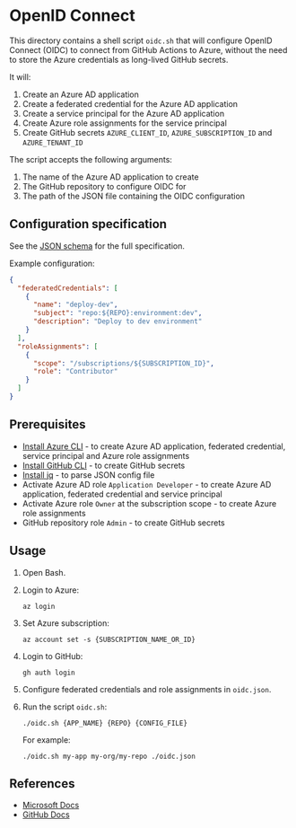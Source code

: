 # OpenID Connect

This directory contains a shell script `oidc.sh` that will configure OpenID Connect (OIDC) to connect from GitHub Actions to Azure, without the need to store the Azure credentials as long-lived GitHub secrets.

It will:

1. Create an Azure AD application
1. Create a federated credential for the Azure AD application
1. Create a service principal for the Azure AD application
1. Create Azure role assignments for the service principal
1. Create GitHub secrets `AZURE_CLIENT_ID`, `AZURE_SUBSCRIPTION_ID` and `AZURE_TENANT_ID`

The script accepts the following arguments:

1. The name of the Azure AD application to create
1. The GitHub repository to configure OIDC for
1. The path of the JSON file containing the OIDC configuration

## Configuration specification

See the [JSON schema](oidc.schema.json) for the full specification.

Example configuration:

```json
{
  "federatedCredentials": [
    {
      "name": "deploy-dev",
      "subject": "repo:${REPO}:environment:dev",
      "description": "Deploy to dev environment"
    }
  ],
  "roleAssignments": [
    {
      "scope": "/subscriptions/${SUBSCRIPTION_ID}",
      "role": "Contributor"
    }
  ]
}

```

## Prerequisites

- [Install Azure CLI](https://docs.microsoft.com/en-us/cli/azure/install-azure-cli) - to create Azure AD application, federated credential, service principal and Azure role assignments
- [Install GitHub CLI](https://cli.github.com) - to create GitHub secrets
- [Install jq](https://stedolan.github.io/jq/download/) - to parse JSON config file
- Activate Azure AD role `Application Developer` - to create Azure AD application, federated credential and service principal
- Activate Azure role `Owner` at the subscription scope - to create Azure role assignments
- GitHub repository role `Admin` - to create GitHub secrets

## Usage

1. Open Bash.

1. Login to Azure:

    ```console
    az login
    ```

1. Set Azure subscription:

    ```console
    az account set -s {SUBSCRIPTION_NAME_OR_ID}
    ```

1. Login to GitHub:

    ```console
    gh auth login
    ```

1. Configure federated credentials and role assignments in `oidc.json`.

1. Run the script `oidc.sh`:

    ```console
    ./oidc.sh {APP_NAME} {REPO} {CONFIG_FILE}
    ```

    For example:

    ```console
    ./oidc.sh my-app my-org/my-repo ./oidc.json
    ```

## References

- [Microsoft Docs](https://docs.microsoft.com/en-us/azure/developer/github/connect-from-azure)
- [GitHub Docs](https://docs.github.com/en/actions/deployment/security-hardening-your-deployments/configuring-openid-connect-in-azure)
